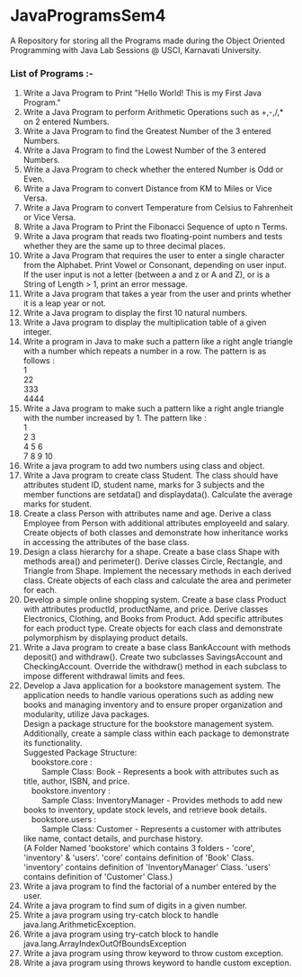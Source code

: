 # JavaProgramsSem4

A Repository for storing all the Programs made during the Object Oriented Programming with Java Lab Sessions @ USCI, Karnavati University.

### List of Programs :-

1. Write a Java Program to Print "Hello World! This is my First Java Program."
2. Write a Java Program to perform Arithmetic Operations such as +,-,/,\* on 2 entered Numbers.
3. Write a Java Program to find the Greatest Number of the 3 entered Numbers.
4. Write a Java Program to find the Lowest Number of the 3 entered Numbers.
5. Write a Java Program to check whether the entered Number is Odd or Even.
6. Write a Java Program to convert Distance from KM to Miles or Vice Versa.
7. Write a Java Program to convert Temperature from Celsius to Fahrenheit or Vice Versa.
8. Write a Java Program to Print the Fibonacci Sequence of upto n Terms.
9. Write a Java program that reads two floating-point numbers and tests whether they are the same up to three decimal places.
10. Write a Java Program that requires the user to enter a single character from the Alphabet. Print Vowel or Consonant, depending on user input. If the user input is not a letter (between a and z or A and Z), or is a String of Length > 1, print an error message.
11. Write a Java program that takes a year from the user and prints whether it is a leap year or not.
12. Write a Java program to display the first 10 natural numbers.
13. Write a Java program to display the multiplication table of a given integer.
14. Write a program in Java to make such a pattern like a right angle triangle with a number which repeats a number in a row.
    The pattern is as follows :\
    1\
    22\
    333\
    4444
15. Write a Java program to make such a pattern like a right angle triangle with the number increased by 1.
    The pattern like :\
    1\
    2 3\
    4 5 6\
    7 8 9 10
16. Write a java program to add two numbers using class and object.
17. Write a Java program to create class Student. The class should have attributes student ID, student name, marks for 3 subjects and the member functions are setdata() and displaydata(). Calculate the average marks for student.
18. Create a class Person with attributes name and age. Derive a class Employee from Person with additional attributes employeeId and salary. Create objects of both classes and demonstrate how inheritance works in accessing the attributes of the base class.
19. Design a class hierarchy for a shape. Create a base class Shape with methods area() and perimeter(). Derive classes Circle, Rectangle, and Triangle from Shape. Implement the necessary methods in each derived class. Create objects of each class and calculate the area and perimeter for each.
20. Develop a simple online shopping system. Create a base class Product with attributes productId, productName, and price. Derive classes Electronics, Clothing, and Books from Product. Add specific attributes for each product type. Create objects for each class and demonstrate polymorphism by displaying product details.
21. Write a Java program to create a base class BankAccount with methods deposit() and withdraw(). Create two subclasses SavingsAccount and CheckingAccount. Override the withdraw() method in each subclass to impose different withdrawal limits and fees.
22. Develop a Java application for a bookstore management system. The application needs to handle various operations such as adding new books and managing inventory and to ensure proper organization and modularity, utilize Java packages.\
    Design a package structure for the bookstore management system. Additionally, create a sample class within each package to demonstrate its functionality.\
    Suggested Package Structure:\
    &emsp;bookstore.core : \
     &emsp;&emsp; Sample Class: Book - Represents a book with attributes such as title, author, ISBN, and price.\
    &emsp;bookstore.inventory : \
     &emsp;&emsp; Sample Class: InventoryManager - Provides methods to add new books to inventory, update stock levels, and retrieve book details.\
    &emsp;bookstore.users : \
     &emsp;&emsp; Sample Class: Customer - Represents a customer with attributes like name, contact details, and purchase history.\
    (A Folder Named 'bookstore' which contains 3 folders - 'core', 'inventory' & 'users'. 'core' contains definition of 'Book' Class. 'inventory' contains definition of 'InventoryManager' Class. 'users' contains definition of 'Customer' Class.)
23. Write a java program to find the factorial of a number entered by the user.
24. Write a java program to find sum of digits in a given number.
25. Write a java program using try-catch block to handle java.lang.ArithmeticException.
26. Write a java program using try-catch block to handle java.lang.ArrayIndexOutOfBoundsException
27. Write a java program using throw keyword to throw custom exception.
28. Write a java program using throws keyword to handle custom exception.
